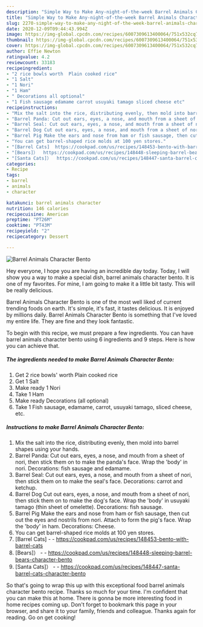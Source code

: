 ```yaml
---
description: "Simple Way to Make Any-night-of-the-week Barrel Animals Character Bento"
title: "Simple Way to Make Any-night-of-the-week Barrel Animals Character Bento"
slug: 2270-simple-way-to-make-any-night-of-the-week-barrel-animals-character-bento
date: 2020-12-09T09:44:43.994Z
image: https://img-global.cpcdn.com/recipes/6007309613400064/751x532cq70/barrel-animals-character-bento-recipe-main-photo.jpg
thumbnail: https://img-global.cpcdn.com/recipes/6007309613400064/751x532cq70/barrel-animals-character-bento-recipe-main-photo.jpg
cover: https://img-global.cpcdn.com/recipes/6007309613400064/751x532cq70/barrel-animals-character-bento-recipe-main-photo.jpg
author: Effie Newton
ratingvalue: 4.2
reviewcount: 33183
recipeingredient:
- "2 rice bowls worth  Plain cooked rice"
- "1 Salt"
- "1 Nori"
- "1 Ham"
- " Decorations all optional"
- "1 Fish sausage edamame carrot usuyaki tamago sliced cheese etc"
recipeinstructions:
- "Mix the salt into the rice, distributing evenly, then mold into barrel shapes using your hands."
- "Barrel Panda: Cut out ears, eyes, a nose, and mouth from a sheet of nori, then stick them on to make the panda&#39;s face. Wrap the &#39;body&#39; in nori. Decorations: fish sausage and edamame."
- "Barrel Seal: Cut out ears, eyes, a nose, and mouth from a sheet of nori, then stick them on to make the seal&#39;s face. Decorations: carrot and ketchup."
- "Barrel Dog Cut out ears, eyes, a nose, and mouth from a sheet of nori, then stick them on to make the dog&#39;s face. Wrap the &#39;body&#39; in usuyaki tamago (thin sheet of omelette).  Decorations: fish sausage."
- "Barrel Pig Make the ears and nose from ham or fish sausage, then cut out the eyes and nostrils from nori. Attach to form the pig&#39;s face. Wrap the &#39;body&#39; in ham. Decorations: Cheese."
- "You can get barrel-shaped rice molds at 100 yen stores."
- "[Barrel Cats]  https://cookpad.com/us/recipes/148453-bento-with-barrel-cats"
- "[Bears]）  https://cookpad.com/us/recipes/148448-sleeping-barrel-bears-character-bento"
- "[Santa Cats]）  https://cookpad.com/us/recipes/148447-santa-barrel-cats-character-bento"
categories:
- Recipe
tags:
- barrel
- animals
- character

katakunci: barrel animals character 
nutrition: 146 calories
recipecuisine: American
preptime: "PT26M"
cooktime: "PT43M"
recipeyield: "2"
recipecategory: Dessert

---
```



![Barrel Animals Character Bento](https://img-global.cpcdn.com/recipes/6007309613400064/751x532cq70/barrel-animals-character-bento-recipe-main-photo.jpg)

Hey everyone, I hope you are having an incredible day today. Today, I will show you a way to make a special dish, barrel animals character bento. It is one of my favorites. For mine, I am going to make it a little bit tasty. This will be really delicious.

Barrel Animals Character Bento is one of the most well liked of current trending foods on earth. It's simple, it's fast, it tastes delicious. It is enjoyed by millions daily. Barrel Animals Character Bento is something that I've loved my entire life. They are fine and they look fantastic.




To begin with this recipe, we must prepare a few ingredients. You can have barrel animals character bento using 6 ingredients and 9 steps. Here is how you can achieve that.

<!--inarticleads1-->

##### The ingredients needed to make Barrel Animals Character Bento:

1. Get 2 rice bowls&#39; worth  Plain cooked rice
1. Get 1 Salt
1. Make ready 1 Nori
1. Take 1 Ham
1. Make ready  Decorations (all optional)
1. Take 1 Fish sausage, edamame, carrot, usuyaki tamago, sliced cheese, etc.




<!--inarticleads2-->

##### Instructions to make Barrel Animals Character Bento:

1. Mix the salt into the rice, distributing evenly, then mold into barrel shapes using your hands.
1. Barrel Panda: Cut out ears, eyes, a nose, and mouth from a sheet of nori, then stick them on to make the panda&#39;s face. Wrap the &#39;body&#39; in nori. Decorations: fish sausage and edamame.
1. Barrel Seal: Cut out ears, eyes, a nose, and mouth from a sheet of nori, then stick them on to make the seal&#39;s face. Decorations: carrot and ketchup.
1. Barrel Dog Cut out ears, eyes, a nose, and mouth from a sheet of nori, then stick them on to make the dog&#39;s face. Wrap the &#39;body&#39; in usuyaki tamago (thin sheet of omelette).  Decorations: fish sausage.
1. Barrel Pig Make the ears and nose from ham or fish sausage, then cut out the eyes and nostrils from nori. Attach to form the pig&#39;s face. Wrap the &#39;body&#39; in ham. Decorations: Cheese.
1. You can get barrel-shaped rice molds at 100 yen stores.
1. [Barrel Cats] -  - https://cookpad.com/us/recipes/148453-bento-with-barrel-cats
1. [Bears]） -  - https://cookpad.com/us/recipes/148448-sleeping-barrel-bears-character-bento
1. [Santa Cats]） -  - https://cookpad.com/us/recipes/148447-santa-barrel-cats-character-bento




So that's going to wrap this up with this exceptional food barrel animals character bento recipe. Thanks so much for your time. I'm confident that you can make this at home. There is gonna be more interesting food in home recipes coming up. Don't forget to bookmark this page in your browser, and share it to your family, friends and colleague. Thanks again for reading. Go on get cooking!
